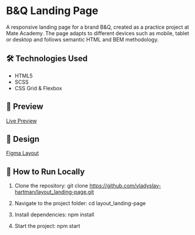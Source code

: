# B&Q Landing Page

A responsive landing page for a brand B&Q, created as a practice project at Mate Academy. The page adapts to different devices such as mobile, tablet or desktop and follows semantic HTML and BEM methodology.

## 🛠 Technologies Used

- HTML5
- SCSS
- CSS Grid & Flexbox

## 🔗 Preview

[Live Preview](https://vladyslav-hartman.github.io/layout_landing-page/)

## 🎨 Design

[Figma Layout](https://www.figma.com/file/DtkQmQ797hk0nI4KfMi2Uq/BOSE-New-Version?type=design&node-id=6817-212&t=ZTV6Gl8NzaWkJ4FK-0)

## 🚀 How to Run Locally

1. Clone the repository:
      git clone https://github.com/vladyslav-hartman/layout_landing-page.git

2. Navigate to the project folder:
      cd layout_landing-page

3. Install dependencies:
      npm install

4. Start the project:
      npm start
